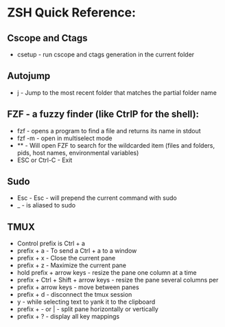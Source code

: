 ZSH Quick Reference:
=======================

## Cscope and Ctags
* csetup - run cscope and ctags generation in the current folder

## Autojump
* j <partialFolderName> - Jump to the most recent folder that matches the partial folder name

## FZF - a fuzzy finder (like CtrlP for the shell):
* fzf - opens a program to find a file and returns its name in stdout
* fzf -m - open in multiselect mode
* ** <TAB> - Will open FZF to search for the wildcarded item (files and folders, pids, host names, environmental variables)
* ESC or Ctrl-C - Exit

## Sudo
* Esc - Esc - will prepend the current command with sudo
* _ - is aliased to sudo

## TMUX
* Control prefix is Ctrl + a
* prefix + a - To send a Ctrl + a to a window
* prefix + x - Close the current pane
* prefix + z - Maximize the current pane
* hold prefix + arrow keys - resize the pane one column at a time
* prefix + Ctrl + Shift + arrow keys - resize the pane several columns per
* prefix + arrow keys - move between panes
* prefix + d - disconnect the tmux session
* y - while selecting text to yank it to the clipboard
* prefix + - or | - split pane horizontally or vertically
* prefix + ? - display all key mappings


